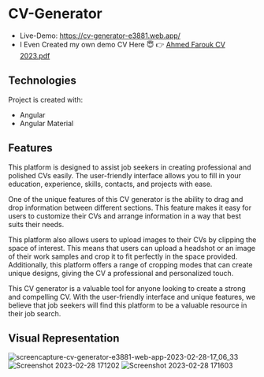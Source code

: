 # CV-Generator
- Live-Demo: https://cv-generator-e3881.web.app/
- I Even Created my own demo CV Here :innocent: :point_right: [Ahmed Farouk CV 2023.pdf](https://github.com/ahmedfarouk2000/CV-Generator/files/11236292/Ahmed.Farouk.CV.2023.pdf)


## Technologies


Project is created with:
- Angular
- Angular Material

## Features
This platform is designed to assist job seekers in creating professional and polished CVs easily. The user-friendly interface allows you to fill in your education, experience, skills, contacts, and projects with ease.

One of the unique features of this CV generator is the ability to drag and drop information between different sections. This feature makes it easy for users to customize their CVs and arrange information in a way that best suits their needs.

This platform also allows users to upload images to their CVs by clipping the space of interest. This means that users can upload a headshot or an image of their work samples and crop it to fit perfectly in the space provided. Additionally, this platform offers a range of cropping modes that can create unique designs, giving the CV a professional and personalized touch.

This CV generator is a valuable tool for anyone looking to create a strong and compelling CV. With the user-friendly interface and unique features, we believe that job seekers will find this platform to be a valuable resource in their job search.

## Visual Representation

![screencapture-cv-generator-e3881-web-app-2023-02-28-17_06_33](https://user-images.githubusercontent.com/93868173/221895563-8ca91dca-a679-49e0-b45a-562a705e8d35.png)
![Screenshot 2023-02-28 171202](https://user-images.githubusercontent.com/93868173/221896757-2f8e706c-1c13-4a83-b2d1-b61e47dabb53.png)
![Screenshot 2023-02-28 171603](https://user-images.githubusercontent.com/93868173/221896789-847e31f3-fd44-4a7d-88f5-e12529c55322.png)


